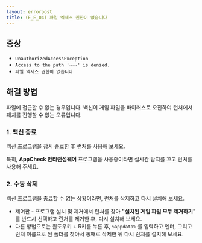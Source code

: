 ```yaml
---
layout: errorpost
title: (E_E_04) 파일 엑세스 권한이 없습니다
---
```


## 증상

- `UnauthorizedAccessException`
- `Access to the path '~~~' is denied.`
- `파일 엑세스 권한이 없습니다`

## 해결 방법

파일에 접근할 수 없는 경우입니다. 백신이 게임 파일을 바이러스로 오진하여 런처에서 패치를 진행할 수 없는 오류입니다. 

### 1. 백신 종료

백신 프로그램을 잠시 종료한 후 런처를 사용해 보세요.

특히, **AppCheck 안티랜섬웨어** 프로그램을 사용중이라면 실시간 탐지를 끄고 런처를 사용해 주세요. 

### 2. 수동 삭제

백신 프로그램을 종료할 수 없는 상황이라면, 런처를 삭제하고 다시 설치해 보세요.

- 제어판 - 프로그램 설치 및 제거에서 런처를 찾아 **\"설치된 게임 파일 모두 제거하기\"** 를 반드시 선택하고 런처를 제거한 후, 다시 설치해 보세요.
- 다른 방법으로는 윈도우키 + R키를 누른 후, `%appdata%` 를 입력하고 엔터, 그리고 런처 이름으로 된 폴더를 찾아서 통째로 삭제한 뒤 다시 런처를 설치해 보세요. 